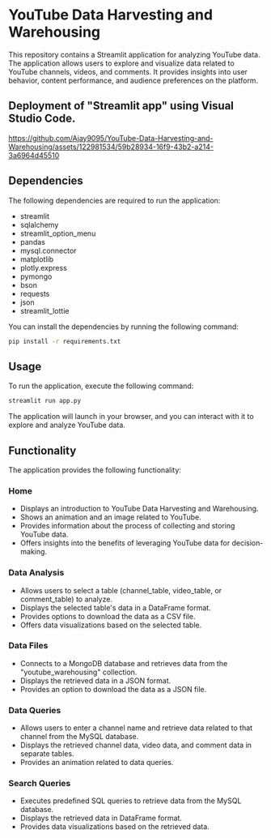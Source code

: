 # YouTube Data Harvesting and Warehousing

This repository contains a Streamlit application for analyzing YouTube data. The application allows users to explore and visualize data related to YouTube channels, videos, and comments. It provides insights into user behavior, content performance, and audience preferences on the platform.

## Deployment of "Streamlit app" using Visual Studio Code.
https://github.com/Ajay9095/YouTube-Data-Harvesting-and-Warehousing/assets/122981534/59b28934-16f9-43b2-a214-3a6964d45510

## Dependencies

The following dependencies are required to run the application:

- streamlit
- sqlalchemy
- streamlit_option_menu
- pandas
- mysql.connector
- matplotlib
- plotly.express
- pymongo
- bson
- requests
- json
- streamlit_lottie

You can install the dependencies by running the following command:

```bash
pip install -r requirements.txt
```

## Usage

To run the application, execute the following command:

```bash
streamlit run app.py
```

The application will launch in your browser, and you can interact with it to explore and analyze YouTube data.

## Functionality

The application provides the following functionality:

### Home

- Displays an introduction to YouTube Data Harvesting and Warehousing.
- Shows an animation and an image related to YouTube.
- Provides information about the process of collecting and storing YouTube data.
- Offers insights into the benefits of leveraging YouTube data for decision-making.

### Data Analysis

- Allows users to select a table (channel_table, video_table, or comment_table) to analyze.
- Displays the selected table's data in a DataFrame format.
- Provides options to download the data as a CSV file.
- Offers data visualizations based on the selected table.

### Data Files

- Connects to a MongoDB database and retrieves data from the "youtube_warehousing" collection.
- Displays the retrieved data in a JSON format.
- Provides an option to download the data as a JSON file.

### Data Queries

- Allows users to enter a channel name and retrieve data related to that channel from the MySQL database.
- Displays the retrieved channel data, video data, and comment data in separate tables.
- Provides an animation related to data queries.

### Search Queries

- Executes predefined SQL queries to retrieve data from the MySQL database.
- Displays the retrieved data in DataFrame format.
- Provides data visualizations based on the retrieved data.
